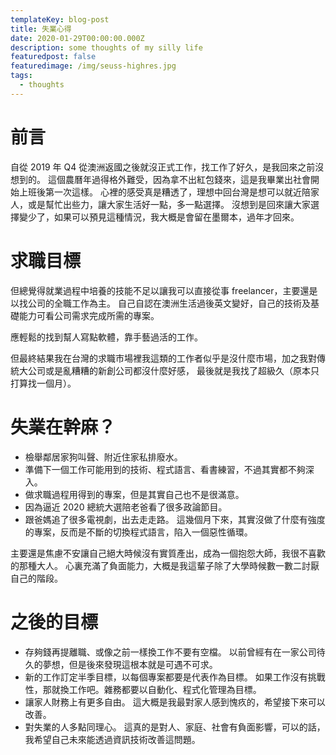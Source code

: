 ```yaml
---
templateKey: blog-post
title: 失業心得
date: 2020-01-29T00:00:00.000Z
description: some thoughts of my silly life
featuredpost: false
featuredimage: /img/seuss-highres.jpg
tags:
  - thoughts
---
```

# 前言
自從 2019 年 Q4 從澳洲返國之後就沒正式工作，找工作了好久，是我回來之前沒想到的。
這個農曆年過得格外難受，因為拿不出紅包錢來，這是我畢業出社會開始上班後第一次這樣。
心裡的感受真是糟透了，理想中回台灣是想可以就近陪家人，或是幫忙出些力，讓大家生活好一點，多一點選擇。
沒想到是回來讓大家選擇變少了，如果可以預見這種情況，我大概是會留在墨爾本，過年才回來。

# 求職目標
但總覺得就業過程中培養的技能不足以讓我可以直接從事 freelancer，主要還是以找公司的全職工作為主。
自己自認在澳洲生活過後英文變好，自己的技術及基礎能力可看公司需求完成所需的專案。

應輕鬆的找到幫人寫點軟體，靠手藝過活的工作。

但最終結果我在台灣的求職市場裡我這類的工作者似乎是沒什麼市場，加之我對傳統大公司或是亂糟糟的新創公司都沒什麼好感，
最後就是我找了超級久（原本只打算找一個月）。

# 失業在幹麻？
* 檢舉鄰居家狗叫聲、附近住家私排廢水。
* 準備下一個工作可能用到的技術、程式語言、看書練習，不過其實都不夠深入。
* 做求職過程用得到的專案，但是其實自己也不是很滿意。
* 因為逼近 2020 總統大選陪老爸看了很多政論節目。
* 跟爸媽追了很多電視劇，出去走走路。
這幾個月下來，其實沒做了什麼有強度的專案，反而是不斷的切換程式語言，陷入一個惡性循環。

主要還是焦慮不安讓自己絕大時候沒有實質產出，成為一個抱怨大師，我很不喜歡的那種大人。
心裏充滿了負面能力，大概是我這輩子除了大學時候數一數二討厭自己的階段。

# 之後的目標
* 存夠錢再提離職、或像之前一樣換工作不要有空檔。
以前曾經有在一家公司待久的夢想，但是後來發現這根本就是可遇不可求。
* 新的工作訂定半季目標，以每個專案都要是代表作為目標。
如果工作沒有挑戰性，那就換工作吧。雜務都要以自動化、程式化管理為目標。
* 讓家人財務上有更多自由。
這大概是我最對家人感到愧疚的，希望接下來可以改善。
* 對失業的人多點同理心。
這真的是對人、家庭、社會有負面影響，可以的話，我希望自己未來能透過資訊技術改善這問題。